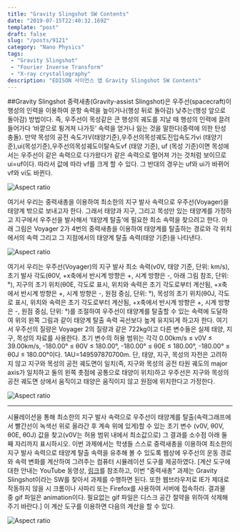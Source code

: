 ```yaml
---
title: "Gravity Slingshot SW Contents"
date: "2019-07-15T22:40:32.169Z"
template: "post"
draft: false
slug: "/posts/9121"
category: "Nano Physics"
tags: 
 - "Gravity Slingshot"
 - "Fourier Inverse Transform"
 - "X-ray crystallography"
description: "EDISON 사이언스 앱 Gravity Slingshot SW Contents"
---
```


##Gravity Slingshot
중력새총(Gravity-assist Slingshot)은 우주선(spacecraft)이 행성의 인력을 이용하여 운항 속력을 높이거나(행성 뒤로 돌아감) 낮추는(행성 앞으로 돌아감) 방법이다. 즉, 우주선이 목성같은 큰 행성의 궤도를 지날 때 행성의 인력에 끌려 들어가다 ‘바깥으로 튕겨져 나가듯’ 속력을 얻거나 잃는 것을 말한다(중력에 의한 탄성 충돌). 만약 목성의 공전 속도가V(태양기준),우주선의목성궤도진입속도가vi (태양기준),ui(목성기준),우주선의목성궤도이탈속도vf (태양 기준), uf (목성 기준)이면 목성에서는 우주선이 같은 속력으로 다가왔다가 같은 속력으로 멀어져 가는 것처럼 보이므로 ui=uf이다. 따라서 값에 따라 vf를 크게 할 수 있다. 그 반대의 경우는 uf와 ui가 바뀌어 vf와 vi도 바뀐다.


![Aspect ratio](/media/POST/9121/0.jpg)


여기서 우리는 중력새총을 이용하여 최소한의 지구 발사 속력으로 우주선(Voyager)을 태양계 밖으로 보내고자 한다. 그래서 태양과 지구, 그리고 목성만 있는 태양계를 가정하고 지구에서 우주선을 발사해서 ‘태양계 탈출'에 필요한 최소 속력을 찾으려고 한다. 아래 그림은 Voyager 2가 4번의 중력새총을 이용하여 태양계를 탈출하는 경로와 각 위치에서의 속력 그리고 그 지점에서의 태양계 탈출 속력(태양 기준)을 나타낸다.


![Aspect ratio](/media/POST/9121/1.jpg)


여기서 우리는 우주선(Voyager)의 지구 발사 최소 속력(v0V, 태양 기준, 단위: km/s), 초기 발사 각도(θ0V, +x축에서 반시계 방향은 +, 시계 방향은 -, 아래 그림 참조, 단위: °), 지구의 초기 위치(θ0E, 각도로 표시, 위치와 속력은 초기 각도로부터 계산됨, +x축에서 반시계 방향은 +, 시계 방향은 -, 원점 중심, 단위: °), 목성의 초기 위치(θ0J, 각도로 표시, 위치와 속력은 초기 각도로부터 계산됨, +x축에서 반시계 방향은 +, 시계 방향은 -, 원점 중심, 단위: °)를 조절하여 우주선이 태양계를 탈출할 수 있는 속력에 도달하여 위의 왼쪽 그림과 같이 태양계 탈출 속력 곡선보다 높게 유지되게 하고자 한다. 여기서 우주선의 질량은 Voyager 2의 질량과 같은 722kg이고 다른 변수들은 실제 태양, 지구, 목성의 자료를 사용한다. 초기 변수의 허용 범위는 각각 0.00km/s ≤ v0V ≤ 39.00km/s, -180.00° ≤ θ0V ≤ 180.00°, -180.00° ≤ θ0E ≤ 180.00°, -180.00° ≤ θ0J ≤ 180.00°이다. 1AU=149597870700m. 단, 태양, 지구, 목성의 자전은 고려하지 않고 지구와 목성의 공전 궤도면이 일치(즉, 지구와 목성의 공전 타원 궤도의 major axis가 일치하고 둘의 왼쪽 촛점에 공통으로 태양이 위치)하고 우주선은 지구와 목성의 공전 궤도면 상에서 움직이고 태양은 움직이지 않고 원점에 위치한다고 가정한다.


![Aspect ratio](/media/POST/9121/2.jpg)


------------------------------------------------------------------------------------------------------------------------

시뮬레이션을 통해 최소한의 지구 발사 속력으로 우주선이 태양계를 탈출(속력그래프에서 빨간선이 녹색선 위로 올라간 후 계속 위에 있게)할 수 있는 초기 변수 (v0V, θ0V, θ0E, θ0J) 값을 찾고(v0V는 허용 범위 내에서 최소값으로) 그 결과를 소수점 아래 둘째 자리까지 표시하시오.
이번 과제에서는 학생들 스스로 중력새총을 이용하여 최소한의 지구 발사 속력으로 태양계 탈출 속력을 유추해 볼 수 있도록 웹상에 우주선의 운동 경로와 속력 변화를 계산하여 그려주는 컴퓨터 시뮬레이션 도구를 제공하였다. [계산 도구에 대한 안내는 YouTube 동영상, [링크](http://youtu.be/14yrPPjrp_U)를 참조하고, 이번 “중력새총” 과제는 Gravity Slingshot이라는 SW를 찾아서 과제를 수행하면 된다. 또한 웹브라우저로 IE가 제대로 작동하지 않을 시 크롬이나 사파리 또는 Firefox를 사용하여 서버에 접속하라. 결과물 중 gif 파일은 animation이다. 필요없는 gif 파일은 디스크 공간 절약을 위하여 삭제해 주기 바란다.] 이 계산 도구를 이용하면 다음의 계산을 할 수 있다.

![Aspect ratio](/media/POST/9121/3.jpg)
